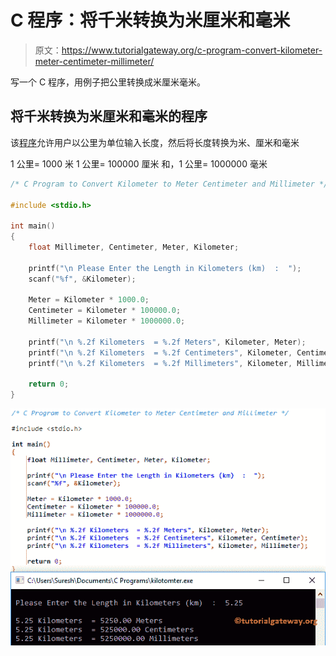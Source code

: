 # C 程序：将千米转换为米厘米和毫米

> 原文：<https://www.tutorialgateway.org/c-program-convert-kilometer-meter-centimeter-millimeter/>

写一个 C 程序，用例子把公里转换成米厘米毫米。

## 将千米转换为米厘米和毫米的程序

该[程序](https://www.tutorialgateway.org/c-programming-examples/)允许用户以公里为单位输入长度，然后将长度转换为米、厘米和毫米

1 公里= 1000 米
1 公里= 100000 厘米
和，1 公里= 1000000 毫米

```c
/* C Program to Convert Kilometer to Meter Centimeter and Millimeter */

#include <stdio.h>

int main()
{
  	float Millimeter, Centimeter, Meter, Kilometer;

 	printf("\n Please Enter the Length in Kilometers (km)  :  ");
  	scanf("%f", &Kilometer);

  	Meter = Kilometer * 1000.0;
  	Centimeter = Kilometer * 100000.0; 	
  	Millimeter = Kilometer * 1000000.0; 	

    printf("\n %.2f Kilometers  = %.2f Meters", Kilometer, Meter);
    printf("\n %.2f Kilometers  = %.2f Centimeters", Kilometer, Centimeter);
    printf("\n %.2f Kilometers  = %.2f Millimeters", Kilometer, Millimeter);

   	return 0;
}
```

![C Program to Convert Kilometer to Meter Centimeter and Millimeter](img/bc6c65b5ca35c22523d07ac7f8831ffb.png)